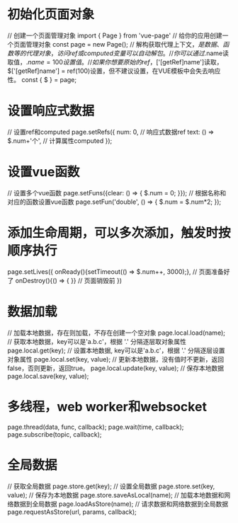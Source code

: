 # 初始化页面对象

// 创建一个页面管理对象
import { Page } from 'vue-page'
// 给你的应用创建一个页面管理对象
const page = new Page();
// 解构获取代理上下文，$是数据、函数等的代理对象，访问ref或computed变量可以自动解包。
// 你可以通过$.name读取值，$.name = 100设置值。
// 如果你想要原始的ref，$['[getRef]name']读取，$['[getRef]name'] = ref(100)设置，但不建议设置，在VUE模板中会失去响应性。
const { $ } = page;

# 设置响应式数据

// 设置ref和computed
page.setRefs({
num: 0,                  // 响应式数据ref
text: () => $.num+'个',  // 计算属性computed
});

# 设置vue函数

// 设置多个vue函数
page.setFuns({clear: () => { $.num = 0; }});
// 根据名称和对应的函数设置vue函数
page.setFun('double', () => { $.num = $.num*2; });

# 添加生命周期，可以多次添加，触发时按顺序执行

page.setLives({
onReady(){setTimeout(() => $.num++, 3000);},  // 页面准备好了
onDestroy(){() => { }}                        // 页面销毁前
})

# 数据加载

// 加载本地数据，存在则加载，不存在创建一个空对象
page.local.load(name);
// 获取本地数据，key可以是'a.b.c'，根据 '.' 分隔逐层取对象属性
page.local.get(key);
// 设置本地数据, key可以是'a.b.c'，根据 '.' 分隔逐层设置对象属性
page.local.set(key, value);
// 更新本地数据，没有值时不更新，返回false，否则更新，返回true。
page.local.update(key, value);
// 保存本地数据
page.local.save(key, value);

# 多线程，web worker和websocket

page.thread(data, func, callback);
page.wait(time, callback);
page.subscribe(topic, callback);

# 全局数据

// 获取全局数据
page.store.get(key);
// 设置全局数据
page.store.set(key, value);
// 保存为本地数据
page.store.saveAsLocal(name);
// 加载本地数据和网络数据到全局数据
page.loadAsStore(name);
// 请求数据和网络数据到全局数据
page.requestAsStore(url, params, callback);
